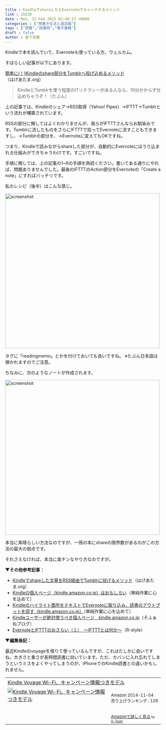 ```yaml
---
title : KindleでshareしたらEvernoteでキャッチするメソッド
link : 15539
date : Mon, 23 Feb 2015 02:49:17 +0000
categories : ["物書き生活と道具箱"]
tags : ["読書","読書術","電子書籍"]
draft : false
author : 倉下忠憲
---
```


Kindleで本を読んでいて、Evernoteも使っている方。ウェルカム。

すばらしい記事が以下にあります。

<a href="http://www.hageatama.org/wp/2139" target="_blank">簡単に(！)Kindleのshare部分をTumblrへ投げ込めるメソッド</a>（はげあたま.org）

<blockquote>KindleとTumblrを使う程度のITリテラシーがある人なら、10分かからず仕込めちゃうぞ！（たぶん）</blockquote>

上の記事では、Kindleのシェア→RSS取得（Yahoo! Pipes）→IFTTT→Tumblrという流れが構築されています。

RSSの部分に関してはよくわかりませんが、我らがIFTTTさんならお馴染みです。Tumblrに流したものをさらにIFTTTで拾ってEvernoteに流すこともできますし、→Tumblrの部分を、→Evernoteに変えてもOKですね。

つまり、Kindleで読みながらshareした部分が、自動的にEvernoteにほうり込まれる仕組みができちゃうわけです。すごいですね。

手順に関しては、上の記事の1~6の手順を熟読ください。書いてある通りにやれば、問題ありませんでした。最後のIFTTTのAction部分をEvernoteの「Create a note」にすればバッチリです。

私のレシピ（後半）はこんな感じ。

<a href="https://rashita.net/blog/wp-content/uploads/2015/02/screenshot17.png"><img src="https://rashita.net/blog/wp-content/uploads/2015/02/screenshot17.png" alt="screenshot" width="500" height="" class="alignnone size-full wp-image-15540" /></a>

タグに「readingmemo」とかを付けておいても良いですね。
※たぶん日本語は弾かれますのでご注意。

ちなみに、次のようなノートが作成されます。


<a href="https://rashita.net/blog/wp-content/uploads/2015/02/screenshot18.png"><img src="https://rashita.net/blog/wp-content/uploads/2015/02/screenshot18.png" alt="screenshot" width="500" height="" class="alignnone size-large wp-image-15541" /></a>

本当に素晴らしい方法なのですが、一冊の本にshareの限界数があるのがこの方法の最大の弱点です。

それさえなければ、本当に楽チンなやり方なのですが。

<strong>▼その他参考記事：</strong>

<ul>
<li><a href="http://www.hageatama.org/wp/2131" target="_blank">Kindleでshareした文章をRSS経由でTumblrに投げるメソッド</a>（はげあたま.org）</li>
<li><a href="http://www.tjsg-kokoro.com/2013/08/13/kindleamazoncojp/" target="_blank">Kindleの個人ページ（kindle.amazon.co.jp）はおもしろい</a>（単純作業に心を込めて）</li>
<li><a href="http://www.tjsg-kokoro.com/2014/07/22/kindle-output/" target="_blank">Kindleのハイライト箇所をテキストでEvernoteに取り込み、読書のアウトプットを促す（kindle.amazon.co.jp）</a>（単純作業に心を込めて）</li>
<li><a href="http://sofane.net/archives/2356" target="_blank">Kindleユーザーが絶対使うぺき個人ページ　kindle.amazon.co.jp</a>（そふぁねブログ）</li>
<li><a href="https://rashita.net/blog/?p=12150" target="_blank">EvernoteとIFTTTのおさらい（１）　〜IFTTTとは何か〜</a>（R-style）</li>
</ul>

<strong>▼編集後記：</strong>

最近Kindleのvoyageを借りて使っているんですが、これはたしかに良いですね。大きさと重さが長時間読書に向いています。ただ、カバンに入れ忘れてしまうというミスをよくやってしまうのが、iPhoneでのKindle読書との違いかもしれません。

<table  border="0" cellpadding="5"><tr><td colspan="2"><a href="http://www.amazon.co.jp/Amazon-NM460GZ-Kindle-Voyage-Wi-Fi%E3%80%81%E3%82%AD%E3%83%A3%E3%83%B3%E3%83%9A%E3%83%BC%E3%83%B3%E6%83%85%E5%A0%B1%E3%81%A4%E3%81%8D%E3%83%A2%E3%83%87%E3%83%AB/dp/B00M0EVYCC%3Fpsc%3D1%26SubscriptionId%3D15SMZCTB9V8NGR2TW082%26tag%3Drashita1000-22%26linkCode%3Dxm2%26camp%3D2025%26creative%3D165953%26creativeASIN%3DB00M0EVYCC" target="_blank">Kindle Voyage Wi-Fi、キャンペーン情報つきモデル</a><img src="http://www.assoc-amazon.jp/e/ir?t=rashita1000-22&l=ur2&o=9" width="1" height="1" style="border: none;" alt="" /></td></tr><tr><td valign="top"><a href="http://www.amazon.co.jp/Amazon-NM460GZ-Kindle-Voyage-Wi-Fi%E3%80%81%E3%82%AD%E3%83%A3%E3%83%B3%E3%83%9A%E3%83%BC%E3%83%B3%E6%83%85%E5%A0%B1%E3%81%A4%E3%81%8D%E3%83%A2%E3%83%87%E3%83%AB/dp/B00M0EVYCC%3Fpsc%3D1%26SubscriptionId%3D15SMZCTB9V8NGR2TW082%26tag%3Drashita1000-22%26linkCode%3Dxm2%26camp%3D2025%26creative%3D165953%26creativeASIN%3DB00M0EVYCC" target="_blank"><img src="http://ecx.images-amazon.com/images/I/41ar%2BgzekfL._SL160_.jpg" border="0" alt="Kindle Voyage Wi-Fi、キャンペーン情報つきモデル" /></a></td><td valign="top"><font size="-1"><br />Amazon  2014-11-04<br />売り上げランキング : 128<br /><br /><br /><a href="http://www.amazon.co.jp/Amazon-NM460GZ-Kindle-Voyage-Wi-Fi%E3%80%81%E3%82%AD%E3%83%A3%E3%83%B3%E3%83%9A%E3%83%BC%E3%83%B3%E6%83%85%E5%A0%B1%E3%81%A4%E3%81%8D%E3%83%A2%E3%83%87%E3%83%AB/dp/B00M0EVYCC%3Fpsc%3D1%26SubscriptionId%3D15SMZCTB9V8NGR2TW082%26tag%3Drashita1000-22%26linkCode%3Dxm2%26camp%3D2025%26creative%3D165953%26creativeASIN%3DB00M0EVYCC" target="_blank">Amazonで詳しく見る</a></font><font size="-2"> by <a href="http://www.goodpic.com/mt/aws/index.html" >G-Tools</a></font></td></tr></table>